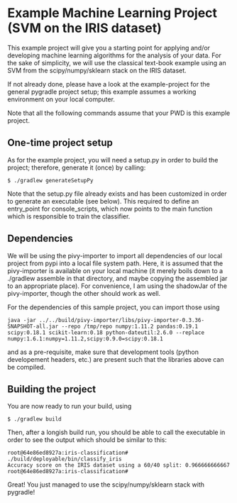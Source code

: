 # Example Machine Learning Project (SVM on the IRIS dataset)

This example project will give you a starting point for applying and/or developing machine learning algorithms for the analysis of your data.
For the sake of simplicity, we will use the classical text-book example using an SVM from the scipy/numpy/sklearn stack on the IRIS dataset.

If not already done, please have a look at the example-project for the general pygradle project setup; this example assumes a working environment on your local computer.

Note that all the following commands assume that your PWD is this example project.

## One-time project setup

As for the example project, you will need a setup.py in order to build the project; therefore, generate it (once) by calling:

```
$ ./gradlew generateSetupPy
```

Note that the setup.py file already exists and has been customized in order to generate an executable (see below).
This required to define an entry_point for console_scripts, which now points to the main function which is responsible to train the classifier.

## Dependencies

We will be using the pivy-importer to import all dependencies of our local project from pypi into a local file system path.
Here, it is assumed that the pivy-importer is available on your local machine (it merely boils down to a ./gradlew assemble in that directory, and maybe copying the assembled jar to an appropriate place).
For convenience, I am using the shadowJar of the pivy-importer, though the other should work as well.

For the dependencies of this sample project, you can import those using

	java -jar ../../build/pivy-importer/libs/pivy-importer-0.3.36-SNAPSHOT-all.jar --repo /tmp/repo numpy:1.11.2 pandas:0.19.1 scipy:0.18.1 scikit-learn:0.18 python-dateutil:2.6.0 --replace numpy:1.6.1:numpy=1.11.2,scipy:0.9.0=scipy:0.18.1

and as a pre-requisite, make sure that development tools (python developement headers, etc.) are present such that the libraries above can be compiled.

## Building the project

You are now ready to run your build, using

```
$ ./gradlew build
```

Then, after a longish build run, you should be able to call the executable in order to see the output which should be similar to this:

	root@64e86ed8927a:iris-classification# ./build/deployable/bin/classify_iris
	Accuracy score on the IRIS dataset using a 60/40 split: 0.966666666667
	root@64e86ed8927a:iris-classification#

Great! You just managed to use the scipy/numpy/sklearn stack with pygradle!
